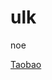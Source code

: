 # ulk
noe

[Taobao](https://b.mashort.cn?smburl=tbopen%3A%2F%2Fm.taobao.com%2Ftbopen%2Findex.html%3Faction%3Dali.open.nav%26module%3Dh5%26bootImage%3D0%26source%3Dsb%26appkey%3D24585446%26smbSid%3DPLaIFUmP0WUCASp4SmcYtMrH_1563276135616%26rbbt%3Dbc.mainDetail.6.2.0262748160be47dbb41232b2e8adc590%26params%3D%257B%2522mtopCostTime%2522%253A%2522151%2522%252C%2522_t%2522%253A%25221563276140796%2522%257D%26h5Url%3Dhttps%253A%252F%252Fh5.m.taobao.com%252Fawp%252Fcore%252Fdetail.htm%253Fid%253D574844384885%2526point%253D%2525257B%25252522from%25252522%2525253A%25252522h5%25252522%2525252C%25252522h5_uid%25252522%2525253A%25252522PLaIFUmP0WUCASp4SmcYtMrH%25252522%2525252C%25252522ap_uri%25252522%2525253A%25252522sb_redirect_manual%25252522%2525252C%25252522page%25252522%2525253A%25252522mainDetail%25252522%2525252C%25252522callType%25252522%2525253A%25252522universalLink%25252522%2525257D%2526e%253DdSBbrHGxGSLjL96xtqfa3Lxv5Q-rPx63TcAUe3xb8Xp7IdSaq9ZPX3iqgw8aDrPLpBjek5vTzm2x7yx56bKZM_Trg2pilEV2YKSyUHijwPWotvGUpY9as0YDhZYxSCUqrMHiv9AEqrBmIMu_PEOir-ANcqNqGrbU4lXhCO7aXsm-S8BATx87sVL8f1aiW2rRszlGbVnl9prgXY9vYYZqc-iyTshuTAIK1OL5Nwg-hH6kGN6Tm9PObRBzZvaypQaUeDAo8UiTZqQ54_9tNzzd48vAhA0nNFJPxF85u2XzuTI%2526type%253D2%2526tkFlag%253D1&redirectUrl=https%3A%2F%2Fh5.m.taobao.com%2Fbcec%2FdownloadTaobao.html)
